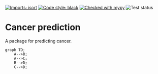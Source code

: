 [![Imports: isort](https://img.shields.io/badge/%20imports-isort-%231674b1?style=flat&labelColor=ef8336)](https://pycqa.github.io/isort/)
[![Code style: black](https://img.shields.io/badge/code%20style-black-000000.svg)](https://github.com/psf/black)
[![Checked with mypy](https://www.mypy-lang.org/static/mypy_badge.svg)](https://mypy-lang.org/)
![Test status](https://github.com/rkdan/cancer-prediction/actions/workflows/tests.yml/badge.svg?branch=dev)

# Cancer prediction

A package for predicting cancer.
```mermaid
graph TD;
    A-->B;
    A-->C;
    B-->D;
    C-->D;
```
